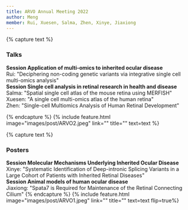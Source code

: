 ```yaml
---
title: ARVO Annual Meeting 2022
author: Meng
member: Rui, Xuesen, Salma, Zhen, Xinye, Jiaxiong
---
```

{% capture text %} 
### Talks
<b>Session Application of multi-omics to inherited ocular disease</b>
<br>Rui: "Deciphering non-coding genetic variants via integrative single cell multi-omics analysis" <br>
<b>Session Single cell analysis in retinal research in health and disease</b>
<br>Salma: "Spatial single cell atlas of the mouse retina using MERFISH"
<br>Xuesen: "A single cell multi-omics atlas of the human retina"
<br>Zhen: "Single-cell Multiomics Analysis of Human Retinal Development"

{% endcapture %}
{% include feature.html image="images/post/ARVO2.jpeg" link="" title="" text=text %}

{% capture text %} 
### Posters
<b>Session Molecular Mechanisms Underlying Inherited Ocular Disease</b>
<br>Xinye: "Systematic Identification of Deep-intronic Splicing Variants in a Large Cohort of Patients with Inherited Retinal Diseases"<br>
<b>Session Animal models of human ocular disease</b>
<br>Jiaxiong: "Spata7 is Required for Maintenance of the Retinal Connecting Cilium"
{% endcapture %}
{% include feature.html image="images/post/ARVO1.jpeg" link="" title="" text=text flip=true%}


